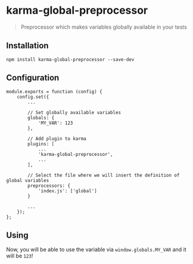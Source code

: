# karma-global-preprocessor

> Preprocessor which makes variables globally available in your tests

## Installation

    npm install karma-global-preprocessor --save-dev

## Configuration

    module.exports = function (config) {
        config.set({
            ... 
            
            // Set globally available variables
            globals: {
                'MY_VAR': 123
            },
            
            // Add plugin to karma
            plugins: [
                ...
                'karma-global-preprocessor',
                ...
            ],
            
            // Select the file where we will insert the definition of global variables
            preprocessors: {
                'index.js': ['global']
            }
            
            ...
        });
    };

## Using

Now, you will be able to use the variable via `window.globals.MY_VAR` and it will be `123`!

